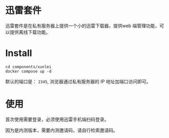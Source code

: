 # 迅雷套件
迅雷套件是在私有服务器上提供一个小的迅雷下载器，提供web 端管理功能，可以提供离线下载功能。

# Install
```
cd components/xunlei
docker compose up -d
```

默认的端口是： `2345`, 浏览器通过私有服务器的 IP 地址加端口访问即可。

# 使用

首次使用需要登录，必须使用迅雷手机端扫码登录。

因为是内测版本，需要内测邀请码，请自行检索邀请码。



